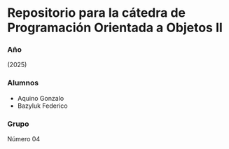 # Repositorio para la cátedra de Programación Orientada a Objetos II

### Año

(2025)

### Alumnos

- Aquino Gonzalo
- Bazyluk Federico

### Grupo

Número 04
